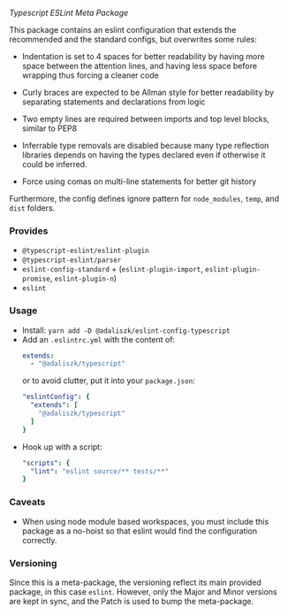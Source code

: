 _Typescript ESLint Meta Package_

This package contains an eslint configuration that extends the recommended and the standard configs, but overwrites some
rules:

- Indentation is set to 4 spaces for better readability by having more space between the attention lines, and having
  less space before wrapping thus forcing a cleaner code

- Curly braces are expected to be Allman style for better readability by separating statements and declarations from
  logic

- Two empty lines are required between imports and top level blocks, similar to PEP8

- Inferrable type removals are disabled because many type reflection libraries depends on having the types declared even
  if otherwise it could be inferred.

- Force using comas on multi-line statements for better git history

Furthermore, the config defines ignore pattern for `node_modules`, `temp`, and `dist` folders.

### Provides

- `@typescript-eslint/eslint-plugin`
- `@typescript-eslint/parser`
- `eslint-config-standard` + (`eslint-plugin-import`, `eslint-plugin-promise`, `eslint-plugin-n`)
- `eslint`

### Usage

- Install: `yarn add -D @adaliszk/eslint-config-typescript`
- Add an `.eslintrc.yml` with the content of:
  ```yaml
  extends:
    - "@adaliszk/typescript"
  ```
  or to avoid clutter, put it into your `package.json`:
  ```yaml
  "eslintConfig": {
    "extends": [
      "@adaliszk/typescript"
    ]
  }
  ```
- Hook up with a script:
  ```yaml
  "scripts": {
    "lint": "eslint source/** tests/**"
  }
  ```

### Caveats

- When using node module based workspaces, you must include this package as a no-hoist so that eslint would find the
  configuration correctly.

### Versioning

Since this is a meta-package, the versioning reflect its main provided package, in this case `eslint`. However, only the
Major and Minor versions are kept in sync, and the Patch is used to bump the meta-package.

